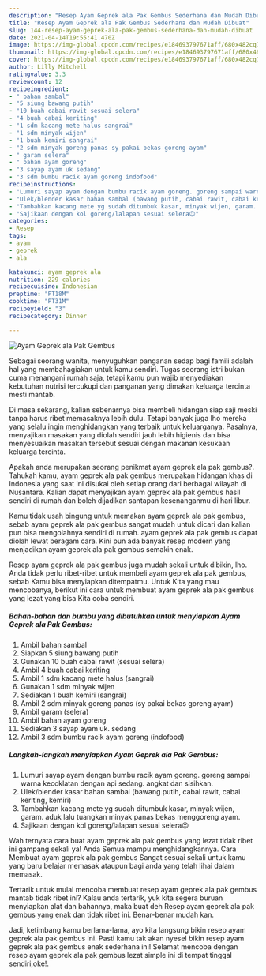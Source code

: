 ```yaml
---
description: "Resep Ayam Geprek ala Pak Gembus Sederhana dan Mudah Dibuat"
title: "Resep Ayam Geprek ala Pak Gembus Sederhana dan Mudah Dibuat"
slug: 144-resep-ayam-geprek-ala-pak-gembus-sederhana-dan-mudah-dibuat
date: 2021-04-14T19:55:41.470Z
image: https://img-global.cpcdn.com/recipes/e184693797671aff/680x482cq70/ayam-geprek-ala-pak-gembus-foto-resep-utama.jpg
thumbnail: https://img-global.cpcdn.com/recipes/e184693797671aff/680x482cq70/ayam-geprek-ala-pak-gembus-foto-resep-utama.jpg
cover: https://img-global.cpcdn.com/recipes/e184693797671aff/680x482cq70/ayam-geprek-ala-pak-gembus-foto-resep-utama.jpg
author: Lilly Mitchell
ratingvalue: 3.3
reviewcount: 12
recipeingredient:
- " bahan sambal"
- "5 siung bawang putih"
- "10 buah cabai rawit sesuai selera"
- "4 buah cabai keriting"
- "1 sdm kacang mete halus sangrai"
- "1 sdm minyak wijen"
- "1 buah kemiri sangrai"
- "2 sdm minyak goreng panas sy pakai bekas goreng ayam"
- " garam selera"
- " bahan ayam goreng"
- "3 sayap ayam uk sedang"
- "3 sdm bumbu racik ayam goreng indofood"
recipeinstructions:
- "Lumuri sayap ayam dengan bumbu racik ayam goreng. goreng sampai warna kecoklatan dengan api sedang. angkat dan sisihkan."
- "Ulek/blender kasar bahan sambal (bawang putih, cabai rawit, cabai keriting, kemiri)"
- "Tambahkan kacang mete yg sudah ditumbuk kasar, minyak wijen, garam. aduk lalu tuangkan minyak panas bekas menggoreng ayam."
- "Sajikaan dengan kol goreng/lalapan sesuai selera😉"
categories:
- Resep
tags:
- ayam
- geprek
- ala

katakunci: ayam geprek ala 
nutrition: 229 calories
recipecuisine: Indonesian
preptime: "PT18M"
cooktime: "PT31M"
recipeyield: "3"
recipecategory: Dinner

---
```



![Ayam Geprek ala Pak Gembus](https://img-global.cpcdn.com/recipes/e184693797671aff/680x482cq70/ayam-geprek-ala-pak-gembus-foto-resep-utama.jpg)

Sebagai seorang wanita, menyuguhkan panganan sedap bagi famili adalah hal yang membahagiakan untuk kamu sendiri. Tugas seorang istri bukan cuma menangani rumah saja, tetapi kamu pun wajib menyediakan kebutuhan nutrisi tercukupi dan panganan yang dimakan keluarga tercinta mesti mantab.

Di masa  sekarang, kalian sebenarnya bisa membeli hidangan siap saji meski tanpa harus ribet memasaknya lebih dulu. Tetapi banyak juga lho mereka yang selalu ingin menghidangkan yang terbaik untuk keluarganya. Pasalnya, menyajikan masakan yang diolah sendiri jauh lebih higienis dan bisa menyesuaikan masakan tersebut sesuai dengan makanan kesukaan keluarga tercinta. 



Apakah anda merupakan seorang penikmat ayam geprek ala pak gembus?. Tahukah kamu, ayam geprek ala pak gembus merupakan hidangan khas di Indonesia yang saat ini disukai oleh setiap orang dari berbagai wilayah di Nusantara. Kalian dapat menyajikan ayam geprek ala pak gembus hasil sendiri di rumah dan boleh dijadikan santapan kesenanganmu di hari libur.

Kamu tidak usah bingung untuk memakan ayam geprek ala pak gembus, sebab ayam geprek ala pak gembus sangat mudah untuk dicari dan kalian pun bisa mengolahnya sendiri di rumah. ayam geprek ala pak gembus dapat diolah lewat beragam cara. Kini pun ada banyak resep modern yang menjadikan ayam geprek ala pak gembus semakin enak.

Resep ayam geprek ala pak gembus juga mudah sekali untuk dibikin, lho. Anda tidak perlu ribet-ribet untuk membeli ayam geprek ala pak gembus, sebab Kamu bisa menyiapkan ditempatmu. Untuk Kita yang mau mencobanya, berikut ini cara untuk membuat ayam geprek ala pak gembus yang lezat yang bisa Kita coba sendiri.

<!--inarticleads1-->

##### Bahan-bahan dan bumbu yang dibutuhkan untuk menyiapkan Ayam Geprek ala Pak Gembus:

1. Ambil  bahan sambal
1. Siapkan 5 siung bawang putih
1. Gunakan 10 buah cabai rawit (sesuai selera)
1. Ambil 4 buah cabai keriting
1. Ambil 1 sdm kacang mete halus (sangrai)
1. Gunakan 1 sdm minyak wijen
1. Sediakan 1 buah kemiri (sangrai)
1. Ambil 2 sdm minyak goreng panas (sy pakai bekas goreng ayam)
1. Ambil  garam (selera)
1. Ambil  bahan ayam goreng
1. Sediakan 3 sayap ayam uk. sedang
1. Ambil 3 sdm bumbu racik ayam goreng (indofood)




<!--inarticleads2-->

##### Langkah-langkah menyiapkan Ayam Geprek ala Pak Gembus:

1. Lumuri sayap ayam dengan bumbu racik ayam goreng. goreng sampai warna kecoklatan dengan api sedang. angkat dan sisihkan.
1. Ulek/blender kasar bahan sambal (bawang putih, cabai rawit, cabai keriting, kemiri)
1. Tambahkan kacang mete yg sudah ditumbuk kasar, minyak wijen, garam. aduk lalu tuangkan minyak panas bekas menggoreng ayam.
1. Sajikaan dengan kol goreng/lalapan sesuai selera😉




Wah ternyata cara buat ayam geprek ala pak gembus yang lezat tidak ribet ini gampang sekali ya! Anda Semua mampu menghidangkannya. Cara Membuat ayam geprek ala pak gembus Sangat sesuai sekali untuk kamu yang baru belajar memasak ataupun bagi anda yang telah lihai dalam memasak.

Tertarik untuk mulai mencoba membuat resep ayam geprek ala pak gembus mantab tidak ribet ini? Kalau anda tertarik, yuk kita segera buruan menyiapkan alat dan bahannya, maka buat deh Resep ayam geprek ala pak gembus yang enak dan tidak ribet ini. Benar-benar mudah kan. 

Jadi, ketimbang kamu berlama-lama, ayo kita langsung bikin resep ayam geprek ala pak gembus ini. Pasti kamu tak akan nyesel bikin resep ayam geprek ala pak gembus enak sederhana ini! Selamat mencoba dengan resep ayam geprek ala pak gembus lezat simple ini di tempat tinggal sendiri,oke!.

